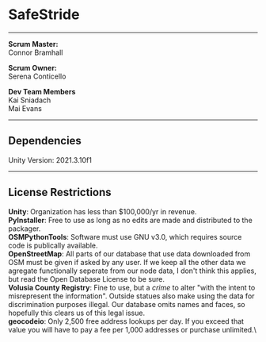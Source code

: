 # SafeStride

---

**Scrum Master:**<br>
Connor Bramhall <br>

**Scrum Owner:**<br>
Serena Conticello<br>

**Dev Team Members**<br>
Kai Sniadach<br>
Mai Evans<br>

---

## Dependencies

Unity Version: 2021.3.10f1

---

## License Restrictions

**Unity**: Organization has less than $100,000/yr in revenue.\
**PyInstaller**: Free to use as long as no edits are made and distributed to the packager.\
**OSMPythonTools**: Software must use GNU v3.0, which requires source code is publically available.\
**OpenStreetMap**: All parts of our database that use data downloaded from OSM must be given if asked by any user. If we keep all the other data we agregate functionally seperate from our node data, I don't think this applies, but read the Open Database License to be sure.\
**Volusia County Registry**: Fine to use, but a *crime* to alter "with the intent to misrepresent the information". Outside statues also make using the data for discrimination purposes illegal. Our database omits names and faces, so hopefully this clears us of this legal issue.\
**geocodeio**: Only 2,500 free address lookups per day. If you exceed that value you will have to pay a fee per 1,000 addresses or purchase unlimited.\

